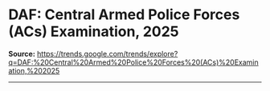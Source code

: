 # DAF: Central Armed Police Forces (ACs) Examination, 2025

**Source:** https://trends.google.com/trends/explore?q=DAF:%20Central%20Armed%20Police%20Forces%20(ACs)%20Examination,%202025

---


